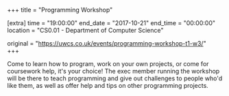 +++
title = "Programming Workshop"

[extra]
time = "19:00:00"
end_date = "2017-10-21"
end_time = "00:00:00"
location = "CS0.01 - Department of Computer Science"

original = "https://uwcs.co.uk/events/programming-workshop-t1-w3/"    
+++

Come to learn how to program, work on your own projects, or come for coursework help, it's your choice\! The exec member running the workshop will be there to teach programming and give out challenges to people who'd like them, as well as offer help and tips on other programming projects.

